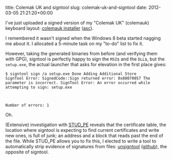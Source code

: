 title: Colemak UK and signtool
slug: colemak-uk-and-signtool
date: 2012-03-05 21:21:20+00:00

I've just uploaded a signed version of my "Colemak UK" (colemauk) keyboard layout: <a href="https://ssl.goeswhere.com/download/colemauk/colemauk.exe">colemauk installer</a> (<a href="https://ssl.goeswhere.com/download/colemauk/colemauk.exe.asc">asc</a>).

I remembered it wasn't signed when the Windows 8 beta started nagging me about it.  I allocated a 5-minute task on my "to-do" list to fix it.

However, taking the generated binaries from before (and verifying them with GPG), signtool is perfectly happy to sign the <code>MSI</code>s and the <code>DLL</code>s, but the <code>setup.exe</code>, the actual launcher that asks for elevation in the first place gives:

<code>$ signtool sign /a setup.exe
Done Adding Additional Store
SignTool Error: SignedCode::Sign returned error: 0x80070057
        The parameter is incorrect.
SignTool Error: An error occurred while attempting to sign: setup.exe

Number of errors: 1
</code>

Oh.

(Extensive) investigation with <a href="http://www.cgsoftlabs.ro/studpe.html">STUD_PE</a> reveals that the certificate table, the location where signtool is expecting to find current certificates and write new ones, is full of junk; an address and a block that reads past the end of the file.  While STUD_PE allows you to fix this, I elected to write a tool to automatically strip evidence of signatures from files: <a href="http://git.goeswhere.com/tinies.git/blob/HEAD:/unsigntool.cpp">unsigntool</a> (<a href="https://github.com/FauxFaux/tinies/blob/master/unsigntool.cpp">github</a>), the opposite of signtool.